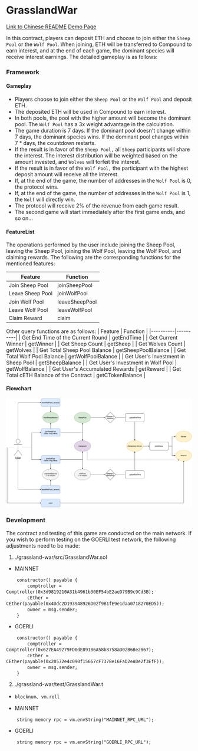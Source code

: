 # GrasslandWar
[Link to Chinese README](https://github.com/scwang1994/Grassland-War/blob/f0296d1ef29e66b07e7d5d848961a9a78fcbbfb3/grassland-war/README.md)
[Demo Page](https://scwang1994.github.io/Grassland-War/#/)

In this contract, players can deposit ETH and choose to join either the `Sheep Pool` or the `Wolf Pool`. When joining, ETH will be transferred to Compound to earn interest, and at the end of each game, the dominant species will receive interest earnings. The detailed gameplay is as follows:

### Framework

#### Gameplay
* Players choose to join either the `Sheep Pool` or the `Wolf Pool` and deposit ETH.
* The deposited ETH will be used in Compound to earn interest.
* In both pools, the pool with the higher amount will become the dominant pool. The `Wolf Pool` has a 3x weight advantage in the calculation.
* The game duration is 7 days. If the dominant pool doesn't change within 7 days, the dominant species wins. If the dominant pool changes within 7 * days, the countdown restarts.
* If the result is in favor of the `Sheep Pool,` all `Sheep` participants will share the interest. The interest distribution will be weighted based on the amount invested, and `Wolves` will forfeit the interest.
* If the result is in favor of the `Wolf Pool,` the participant with the highest deposit amount will receive all the interest.
* If, at the end of the game, the number of addresses in the `Wolf Pool` is 0, the protocol wins.
* If, at the end of the game, the number of addresses in the `Wolf Pool` is 1, the `Wolf` will directly win.
* The protocol will receive 2% of the revenue from each game result.
* The second game will start immediately after the first game ends, and so on...

#### FeatureList
The operations performed by the user include joining the Sheep Pool, leaving the Sheep Pool, joining the Wolf Pool, leaving the Wolf Pool, and claiming rewards. The following are the corresponding functions for the mentioned features:

| Feature | Function | 
|----------|----------|
| Join Sheep Pool    | joinSheepPool  | 
| Leave Sheep Pool    | joinWolfPool  | 
| Join Wolf Pool    | leaveSheepPool  | 
| Leave Wolf Pool    | leaveWolfPool  | 
| Claim Reward    | claim  | 

Other query functions are as follows:
| Feature | Function | 
|----------|----------|
| Get End Time of the Current Round    | getEndTime  | 
| Get Current Winner    | getWinner  | 
| Get Sheep Count    | getSheep  | 
| Get Wolves Count    | getWolves  | 
| Get Total Sheep Pool Balance    | getSheepPoolBalance  | 
| Get Total Wolf Pool Balance    | getWolfPoolBalance  | 
| Get User's Investment in Sheep Pool    | getSheepBalance  | 
| Get User's Investment in Wolf Pool    | getWolfBalance  | 
| Get User's Accumulated Rewards    | getReward  | 
| Get Total cETH Balance of the Contract    | getCTokenBalance  | 

#### Flowchart
![FlowChart](https://github.com/scwang1994/Grassland-War/blob/1034ec925199df6a364d622c861b7569b87de2ca/Grassland-War.png)

### Development
The contract and testing of this game are conducted on the main network. If you wish to perform testing on the GOERLI test network, the following adjustments need to be made:

1. ./grassland-war/src/GrasslandWar.sol
* MAINNET
```solidity
    constructor() payable {
        comptroller = Comptroller(0x3d9819210A31b4961b30EF54bE2aeD79B9c9Cd3B);
        cEther = CEther(payable(0x4Ddc2D193948926D02f9B1fE9e1daa0718270ED5));
        owner = msg.sender;
    }
```
    
* GOERLI

```solidity
    constructor() payable {
        comptroller = Comptroller(0x627EA49279FD0dE89186A58b8758aD02B6Be2867);
        cEther = CEther(payable(0x20572e4c090f15667cF7378e16FaD2eA0e2f3EfF));
        owner = msg.sender;
    }
```
2. ./grassland-war/test/GrasslandWar.t

* `blocknum`、`vm.roll`
 
* MAINNET
``` solidity
    string memory rpc = vm.envString("MAINNET_RPC_URL");
```
    
* GOERLI
```solidity
    string memory rpc = vm.envString("GOERLI_RPC_URL");
```
